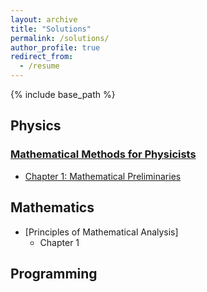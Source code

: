 ```yaml
---
layout: archive
title: "Solutions"
permalink: /solutions/
author_profile: true
redirect_from:
  - /resume
---
```


{% include base_path %}

## Physics

### [Mathematical Methods for Physicists](https://doi.org/10.1016/C2009-0-30629-7)
  * [Chapter 1: Mathematical Preliminaries](https://hikarimusic2002.github.io/solutions/math_physics/ch1)

## Mathematics

* [Principles of Mathematical Analysis]
  * Chapter 1

## Programming
